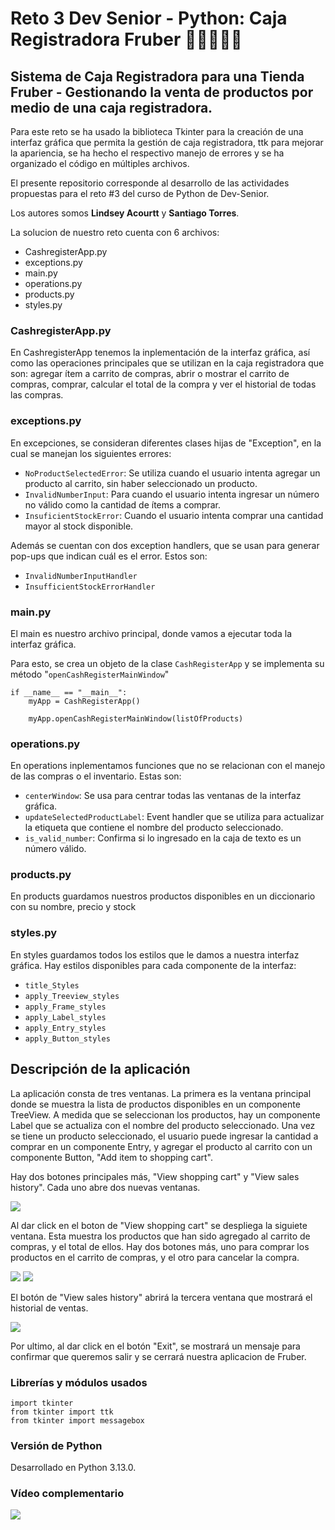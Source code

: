 # Reto 3 Dev Senior - Python: Caja Registradora Fruber  🐍🍇🍍🍋🍉

## Sistema de Caja Registradora para una Tienda Fruber - Gestionando la venta de productos por medio de una caja registradora.

Para este reto se ha usado la biblioteca Tkinter para la creación de una interfaz gráfica que permita la gestión de caja registradora, ttk para mejorar la apariencia, se ha hecho el respectivo manejo de errores y se ha organizado el código en  múltiples archivos.

El presente repositorio corresponde al desarrollo de las actividades propuestas para el reto #3 del curso de Python de Dev-Senior. 

Los autores somos **Lindsey Acourtt** y **Santiago Torres**.

La solucion de nuestro reto cuenta con 6 archivos:
* CashregisterApp.py
* exceptions.py
* main.py
* operations.py
* products.py
* styles.py

### CashregisterApp.py

En CashregisterApp tenemos la inplementación de la interfaz gráfica, así como las operaciones principales que se utilizan en la caja registradora que son: agregar ítem a carrito de compras, abrir o mostrar el carrito de compras, comprar, calcular el total de la compra y ver el historial de todas las compras. 

### exceptions.py

En excepciones, se consideran diferentes clases hijas de "Exception", en la cual se manejan los siguientes errores: 

* `NoProductSelectedError`: Se utiliza cuando el usuario intenta agregar un producto al carrito, sin haber seleccionado un producto. 
* `InvalidNumberInput`: Para cuando el usuario intenta ingresar un número no válido como la cantidad de ítems a comprar. 
* `InsuficientStockError`: Cuando el usuario intenta comprar una cantidad mayor al stock disponible. 

Además se cuentan con dos exception handlers, que se usan para generar pop-ups que indican cuál es el error. Estos son:
* `InvalidNumberInputHandler`
* `InsufficientStockErrorHandler`

### main.py

El main es nuestro archivo principal, donde vamos a ejecutar toda la interfaz gráfica.

Para esto, se crea un objeto de la clase `CashRegisterApp` y se implementa su método "`openCashRegisterMainWindow`"

```
if __name__ == "__main__":
    myApp = CashRegisterApp()

    myApp.openCashRegisterMainWindow(listOfProducts)
```


### operations.py
 
En operations inplementamos funciones que no se relacionan con el manejo de las compras o el inventario. Estas son:

* `centerWindow`: Se usa para centrar todas las ventanas de la interfaz gráfica.
* `updateSelectedProductLabel`: Event handler que se utiliza para actualizar la etiqueta que contiene el nombre del producto seleccionado. 
* `is_valid_number`: Confirma si lo ingresado en la caja de texto es un número válido.

### products.py

En products guardamos nuestros productos disponibles en un diccionario con su nombre, precio y stock

### styles.py

En styles guardamos todos los estilos que le damos a nuestra interfaz gráfica. Hay estilos disponibles para cada componente de la interfaz:

* `title_Styles`
* `apply_Treeview_styles`
* `apply_Frame_styles`
* `apply_Label_styles`
* `apply_Entry_styles`
* `apply_Button_styles`

## Descripción de la aplicación

La aplicación consta de tres ventanas. La primera es la ventana principal donde se muestra la lista de productos disponibles en un componente TreeView. A medida que se seleccionan los productos, hay un componente Label que se actualiza con el nombre del producto seleccionado. Una vez se tiene un producto seleccionado, el usuario puede ingresar la cantidad a comprar en un componente Entry, y agregar el producto al carrito con un componente Button, "Add item to shopping cart". 

Hay dos botones principales más, "View shopping cart" y "View sales history". Cada uno abre dos nuevas ventanas. 

![](mainwindow.png)

Al dar click en el boton de "View shopping cart" se despliega la siguiete ventana. Esta muestra los productos que han sido agregado al carrito de compras, y el total de ellos. Hay dos botones más, uno para comprar los productos en el carrito de compras, y el otro para cancelar la compra.

![](shoppingcartwindow.png)
![](purchasecompletewindow.png)

El botón de "View sales history"  abrirá la tercera ventana que mostrará el historial de ventas. 

![](saleshistorywindow.png)

Por ultimo, al dar click en el botón "Exit", se mostrará un mensaje para confirmar que queremos salir y se cerrará nuestra aplicacion de Fruber.   


 ### Librerías y módulos usados
``` 
import tkinter
from tkinter import ttk
from tkinter import messagebox
```

### Versión de Python

Desarrollado en Python 3.13.0.

### Vídeo complementario

[![](thumbnail.png)](https://youtu.be/20fCRJm-HXM)


